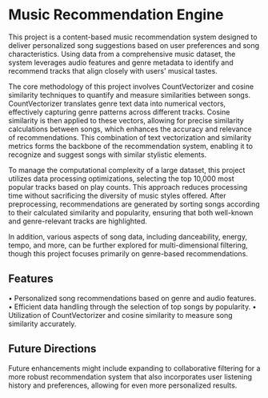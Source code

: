 # Music Recommendation Engine
This project is a content-based music recommendation system designed to deliver personalized song suggestions based on user preferences and song characteristics. Using data from a comprehensive music dataset, the system leverages audio features and genre metadata to identify and recommend tracks that align closely with users' musical tastes.

The core methodology of this project involves CountVectorizer and cosine similarity techniques to quantify and measure similarities between songs. CountVectorizer translates genre text data into numerical vectors, effectively capturing genre patterns across different tracks. Cosine similarity is then applied to these vectors, allowing for precise similarity calculations between songs, which enhances the accuracy and relevance of recommendations. This combination of text vectorization and similarity metrics forms the backbone of the recommendation system, enabling it to recognize and suggest songs with similar stylistic elements.

To manage the computational complexity of a large dataset, this project utilizes data processing optimizations, selecting the top 10,000 most popular tracks based on play counts. This approach reduces processing time without sacrificing the diversity of music styles offered. After preprocessing, recommendations are generated by sorting songs according to their calculated similarity and popularity, ensuring that both well-known and genre-relevant tracks are highlighted.

In addition, various aspects of song data, including danceability, energy, tempo, and more, can be further explored for multi-dimensional filtering, though this project focuses primarily on genre-based recommendations.

## Features
• Personalized song recommendations based on genre and audio features.
• Efficient data handling through the selection of top songs by popularity.
• Utilization of CountVectorizer and cosine similarity to measure song similarity accurately.

## Future Directions
Future enhancements might include expanding to collaborative filtering for a more robust recommendation system that also incorporates user listening history and preferences, allowing for even more personalized results.
